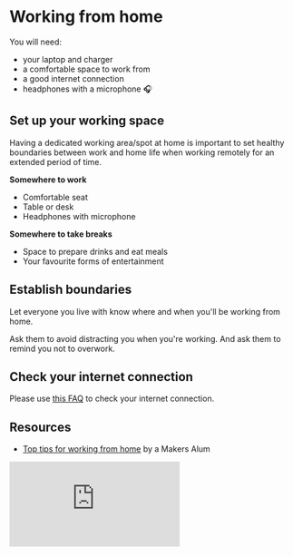 # Working from home

You will need:

- your laptop and charger
- a comfortable space to work from
- a good internet connection
- headphones with a microphone :headphones:

## Set up your working space

Having a dedicated working area/spot at home is important to set healthy boundaries between work and home life when working remotely for an extended period of time.

**Somewhere to work**
  - Comfortable seat
  - Table or desk
  - Headphones with microphone

**Somewhere to take breaks**
  - Space to prepare drinks and eat meals
  - Your favourite forms of entertainment

## Establish boundaries

Let everyone you live with know where and when you'll be working from home.

Ask them to avoid distracting you when you're working. And ask them to remind you not to overwork.

## Check your internet connection

Please use [this FAQ](https://docs.google.com/document/d/1mIF8NWZEJOEc5Id6-7W3KYj9RAj66akUaZbS0o-yN5w/edit#) to check your internet connection.

## Resources

- [Top tips for working from home](https://dev.to/codeidoscope/top-tips-for-working-from-home-8md) by a Makers Alum

![Tracking pixel](https://githubanalytics.herokuapp.com/course/pills/working-from-home.md)
